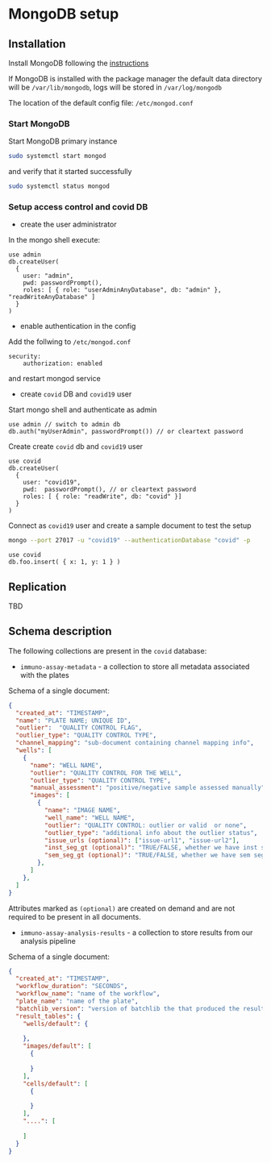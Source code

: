 # MongoDB setup

## Installation

Install MongoDB following the [instructions](https://docs.mongodb.com/manual/tutorial/install-mongodb-on-ubuntu)

If MongoDB is installed with the package manager the default data directory will be `/var/lib/mongodb`, logs
 will be stored in `/var/log/mongodb`

The location of the default config file: `/etc/mongod.conf`

### Start MongoDB

Start MongoDB primary instance

```bash
sudo systemctl start mongod
```

and verify that it started successfully

```bash
sudo systemctl status mongod
```
    

### Setup access control and covid DB

- create the user administrator

In the mongo shell execute:
```
use admin
db.createUser(
  {
    user: "admin",
    pwd: passwordPrompt(),
    roles: [ { role: "userAdminAnyDatabase", db: "admin" }, "readWriteAnyDatabase" ]
  }
)
```

- enable authentication in the config

Add the follwing to `/etc/mongod.conf`
```
security:
    authorization: enabled
```

and restart mongod service

- create `covid` DB and `covid19` user 

Start mongo shell and authenticate as admin

```
use admin // switch to admin db
db.auth("myUserAdmin", passwordPrompt()) // or cleartext password
```

Create create `covid` db and `covid19` user

```
use covid
db.createUser(
  {
    user: "covid19",
    pwd:  passwordPrompt(), // or cleartext password
    roles: [ { role: "readWrite", db: "covid" }]
  }
)
```

Connect as `covid19` user and create a sample document to test the setup

```bash
mongo --port 27017 -u "covid19" --authenticationDatabase "covid" -p
```

```
use covid
db.foo.insert( { x: 1, y: 1 } )
```

## Replication
TBD

## Schema description
The following collections are present in the `covid` database:
- `immuno-assay-metadata` -  a collection to store all metadata associated with the plates

Schema of a single document:
```json
{
  "created_at": "TIMESTAMP",
  "name": "PLATE NAME; UNIQUE ID", 
  "outlier":  "QUALITY CONTROL FLAG",
  "outlier_type": "QUALITY CONTROL TYPE",
  "channel_mapping": "sub-document containing channel mapping info",
  "wells": [
    {
      "name": "WELL NAME",
      "outlier": "QUALITY CONTROL FOR THE WELL",
      "outlier_type": "QUALITY CONTROL TYPE",
      "manual_assessment": "positive/negative sample assessed manually",
      "images": [
        {
          "name": "IMAGE NAME",
          "well_name": "WELL NAME",
          "outlier": "QUALITY CONTROL: outlier or valid  or none",
          "outlier_type": "additional info about the outlier status",
          "issue_urls (optional)": ["issue-url1", "issue-url2"],
          "inst_seg_gt (optional)": "TRUE/FALSE, whether we have inst seg GT for this image",
          "sem_seg_gt (optional)": "TRUE/FALSE, whether we have sem seg GT for this image"
        },
      ]
    },
  ] 
}
```
Attributes marked as `(optional)` are created on demand and are not required to be present in all documents.

- `immuno-assay-analysis-results` - a collection to store results from our analysis pipeline

Schema of a single document:
```json
{
  "created_at": "TIMESTAMP",
  "workflow_duration": "SECONDS",
  "workflow_name": "name of the workflow",
  "plate_name": "name of the plate",
  "batchlib_version": "version of batchlib the that produced the result",
  "result_tables": {
    "wells/default": {
      
    },
    "images/default": [
      {
        
      }
    ],
    "cells/default": [
      {
      
      }
    ],
    "....": [
    
    ]
  }
}
```

